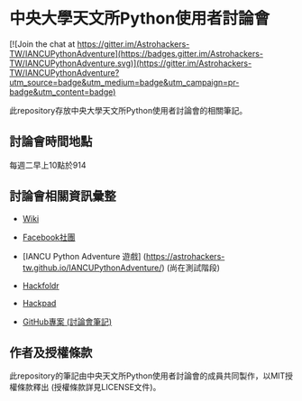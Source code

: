 # 中央大學天文所Python使用者討論會

[![Join the chat at https://gitter.im/Astrohackers-TW/IANCUPythonAdventure](https://badges.gitter.im/Astrohackers-TW/IANCUPythonAdventure.svg)](https://gitter.im/Astrohackers-TW/IANCUPythonAdventure?utm_source=badge&utm_medium=badge&utm_campaign=pr-badge&utm_content=badge)

此repository存放中央大學天文所Python使用者討論會的相關筆記。

## 討論會時間地點
每週二早上10點於914

## 討論會相關資訊彙整
* [Wiki](https://github.com/Astrohackers-TW/IANCUPythonAdventure/wiki)

* [Facebook社團](https://www.facebook.com/groups/1022708484514663)

* [IANCU Python Adventure 遊戲] (https://astrohackers-tw.github.io/IANCUPythonAdventure/) (尚在測試階段)

* [Hackfoldr](http://hackfoldr.org/iancupythonmeetup)

* [Hackpad](https://iancupythonmeetup.hackpad.com)

* [GitHub專案 (討論會筆記)](https://github.com/YihaoSu/IANCUPythonMeetup)


## 作者及授權條款
此repository的筆記由中央天文所Python使用者討論會的成員共同製作，以MIT授權條款釋出 (授權條款詳見LICENSE文件)。
